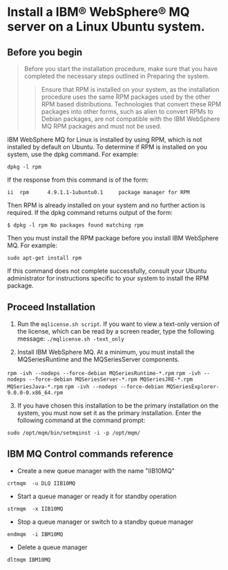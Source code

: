 # Install a IBM® WebSphere® MQ server on a Linux Ubuntu system.
## Before you begin
> Before you start the installation procedure, make sure that you have completed the necessary steps outlined in Preparing the system.
>> Ensure that RPM is installed on your system, as the installation procedure uses the same RPM packages used by the other RPM based distributions. Technologies that convert these RPM packages into other forms, such as alien to convert RPMs to Debian packages, are not compatible with the IBM WebSphere MQ RPM packages and must not be used.

IBM WebSphere MQ for Linux is installed by using RPM, which is not installed by default on Ubuntu. To determine if RPM is installed on you system, use the dpkg command. For example:

``dpkg -l rpm``

If the response from this command is of the form:

``ii  rpm      4.9.1.1-1ubuntu0.1     package manager for RPM``

Then RPM is already installed on your system and no further action is required.
If the dpkg command returns output of the form:

``$ dpkg -l rpm
No packages found matching rpm
``

Then you must install the RPM package before you install IBM WebSphere MQ. For example:

``sudo apt-get install rpm``

If this command does not complete successfully, consult your Ubuntu administrator for instructions specific to your system to install the RPM package.

## Proceed Installation
1. Run the `mqlicense.sh script`. If you want to view a text-only version of the license, which can be read by a screen reader, type the following message:
``./mqlicense.sh -text_only``

2. Install IBM WebSphere MQ. At a minimum, you must install the MQSeriesRuntime and the MQSeriesServer components.

``rpm -ivh --nodeps --force-debian MQSeriesRuntime-*.rpm``
``rpm -ivh --nodeps --force-debian MQSeriesServer-*.rpm MQSeriesJRE-*.rpm MQSeriesJava-*.rpm``
``rpm -ivh --nodeps --force-debian MQSeriesExplorer-9.0.0-0.x86_64.rpm``

3. If you have chosen this installation to be the primary installation on the system, you must now set it as the primary installation. Enter the following command at the command prompt:

``sudo /opt/mqm/bin/setmqinst -i -p /opt/mqm/``

## IBM MQ Control commands reference

* Create a new queue manager with the name "IIB10MQ"

``crtmqm  -u DLQ IIB10MQ``

* Start a queue manager or ready it for standby operation

``strmqm  -x IIB10MQ``

* Stop a queue manager or switch to a standby queue manager

``endmqm  -i IBM10MQ``

* Delete a queue manager

``dltmqm IBM10MQ``

